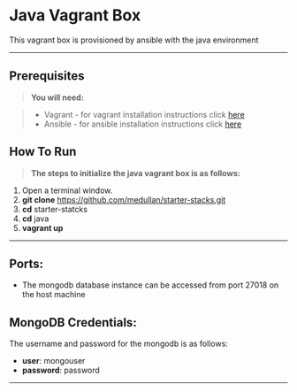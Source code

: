 Java Vagrant Box
=======================


This vagrant box is provisioned by ansible with the java environment

----------


Prerequisites
-------------
> **You will need:**

> - Vagrant - for vagrant installation instructions click [here](https://docs.vagrantup.com/v2/installation/)
> - Ansible - for ansible installation instructions click [here](http://docs.ansible.com/intro_installation.html#installation)

How To Run
-------------
> **The steps to initialize the java vagrant box is as follows:**

  1. Open a terminal window.
  2. **git clone** https://github.com/medullan/starter-stacks.git
  3. **cd** starter-statcks
  4. **cd** java
  5. **vagrant up**

----------

Ports:
-------------
  * The mongodb database instance can be accessed from port 27018 on the host machine

MongoDB Credentials:
-------------
The username and password for the mongodb is as follows:

 - **user**: mongouser
 -  **password**: password

----------

